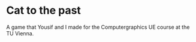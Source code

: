 # Cat to the past

A game that Yousif and I made for the Computergraphics UE course at the TU Vienna.
